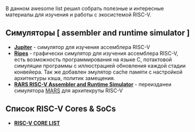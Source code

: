 В данном awesome list решил собрать полезные и интересные материалы для изучения и работы с экосистемой RISC-V. 

## Симуляторы [ assembler and runtime simulator ]
* [**Jupiter**](https://github.com/andrescv/Jupiter) - симулятор для изучения ассемблера RISC-V
* [**Ripes**](https://github.com/mortbopet/Ripes) - графически симулятор для изучения ассемблера RISC-V, есть возможность программирования на языке С, потактовой симуляции программы с иллюстрацией обновления каждой стадии конвейера. Так же добавлен эмулятор cache памяти с настройкой архитектуры кэша, политик замещения. 
* [**RARS RISC-V Assembler and Runtime Simulator**](https://github.com/TheThirdOne/rars) - переизданеи симулятора [MARS](http://courses.missouristate.edu/kenvollmar/mars/) для архитекруты RISC-V

## Список RISC-V Cores & SoCs
* [**RISC-V CORE LIST**](https://riscv.org/exchange/cores-socs/)
